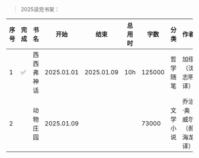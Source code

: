 >2025读完书架：

| 序号 | 完成 | 书名 | 开始 | 结束 | 总用时 | 字数 | 分类 | 作者 | 个人评价 | 最推荐 |
| --- | --- |--- |--- |--- |--- |--- |--- |--- |--- |--- |
| 1 | ✅ | 西西弗神话 | 2025.01.01 | 2025.01.09 | 10h | 125000 | 哲学随笔 | 加缪（沈志明 译） | ⭐⭐⭐⭐ | |
| 2 | | 动物庄园 | 2025.01.09 |  | | 73000 | 文学小说 | 乔治·奥威尔（郝海龙 译） | | |
